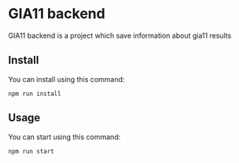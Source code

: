 # GIA11 backend

GIA11 backend is a project which save information about gia11 results

## Install

You can install using this command:

```shell
npm run install
```

## Usage

You can start using this command:

```shell
npm run start
```
